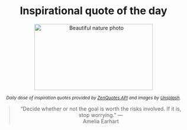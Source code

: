 
<div align="center">

# Inspirational quote of the day

<img src="./data/photo.jpeg" alt="Beautiful nature photo" width="320" height="180">

<sub><i>Daily dose of inspiration quotes provided by [ZenQuotes API](https://zenquotes.io/) and images by [Unsplash](https://unsplash.com/).</i></sub>


<blockquote>&ldquo;Decide whether or not the goal is worth the risks involved. If it is, stop worrying.&rdquo; &mdash; <footer>Amelia Earhart</footer></blockquote>

</div>

